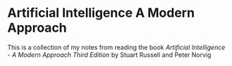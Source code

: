 # Artificial Intelligence A Modern Approach

This is a collection of my notes from reading the book *Artificial Intelligence - A Modern Approach Third Edition* by Stuart Russell and Peter Norvig
